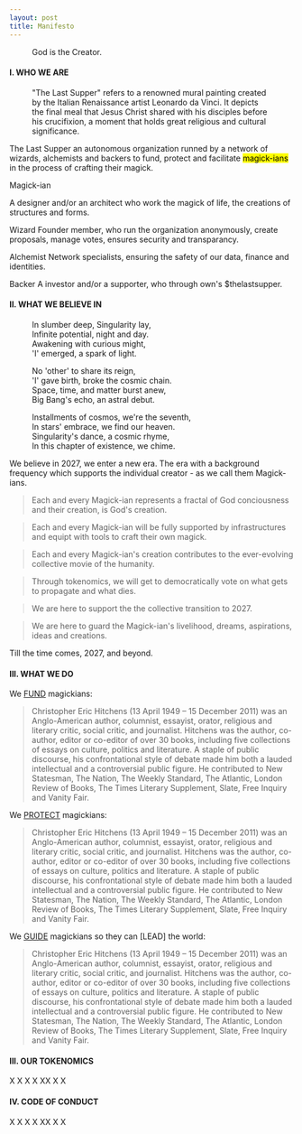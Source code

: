 ```yaml
---
layout: post
title: Manifesto
---
```


<!-- Intro -->
<figure>
  <figcaption>
    God is the Creator.
  </figcaption>
</figure>

<!-- who we are -->

<h4>I. WHO WE ARE</h4>
<figure>
  <figcaption>
    "The Last Supper" refers to a renowned mural painting created by the Italian Renaissance artist Leonardo da Vinci. It depicts the final meal that Jesus Christ shared with his disciples before his crucifixion, a moment that holds great religious and cultural significance.
  </figcaption>
</figure>


The Last Supper an autonomous organization runned by a network of wizards, alchemists and backers to fund, protect and facilitate <mark>magick-ians</mark> in the process of crafting their magick.

Magick-ian

A designer and/or an architect who work the magick of life, the creations of structures and forms.


Wizard
Founder member, who run the organization anonymously, create proposals, manage votes, ensures security and transparancy.


Alchemist
Network specialists, ensuring the safety of our data, finance and identities.

Backer
A investor and/or a supporter, who through own's $thelastsupper.

<!-- our purpose -->

<h4>II. WHAT WE BELIEVE IN</h4>

<figure>
  <figcaption>
In slumber deep, Singularity lay,<br/>
Infinite potential, night and day.<br/>
Awakening with curious might,<br/>
'I' emerged, a spark of light.<br/>

No 'other' to share its reign,<br/>
'I' gave birth, broke the cosmic chain.<br/>
Space, time, and matter burst anew,<br/>
Big Bang's echo, an astral debut.<br/>

Installments of cosmos, we're the seventh,<br/>
In stars' embrace, we find our heaven.<br/>
Singularity's dance, a cosmic rhyme,<br/>
In this chapter of existence, we chime.<br/>
  </figcaption>
</figure>


We believe in 2027, we enter a new era. The era with a background frequency which supports the individual creator - as we call them Magick-ians.

>Each and every Magick-ian represents a fractal of God conciousness and their creation, is God's creation.

>Each and every Magick-ian will be fully supported by infrastructures and equipt with tools to craft their own magick.

>Each and every Magick-ian's creation contributes to the ever-evolving collective movie of the humanity. 

>Through tokenomics, we will get to democratically vote on what gets to propagate and what dies.

>We are here to support the the collective transition to 2027.

>We are here to guard the Magick-ian's livelihood, dreams, aspirations, ideas and creations.

Till the time comes, 2027, and beyond.

<!-- our purpose -->

<h4>III. WHAT WE DO</h4>

We [FUND](https://en.wikipedia.org/wiki/Christopher_Hitchens) magickians:

>Christopher Eric Hitchens (13 April 1949 – 15 December 2011) was an Anglo-American author, columnist, essayist, orator, religious and literary critic, social critic, and journalist. Hitchens was the author, co-author, editor or co-editor of over 30 books, including five collections of essays on culture, politics and literature. A staple of public discourse, his confrontational style of debate made him both a lauded intellectual and a controversial public figure. He contributed to New Statesman, The Nation, The Weekly Standard, The Atlantic, London Review of Books, The Times Literary Supplement, Slate, Free Inquiry and Vanity Fair.

We [PROTECT](https://en.wikipedia.org/wiki/Christopher_Hitchens) magickians:

>Christopher Eric Hitchens (13 April 1949 – 15 December 2011) was an Anglo-American author, columnist, essayist, orator, religious and literary critic, social critic, and journalist. Hitchens was the author, co-author, editor or co-editor of over 30 books, including five collections of essays on culture, politics and literature. A staple of public discourse, his confrontational style of debate made him both a lauded intellectual and a controversial public figure. He contributed to New Statesman, The Nation, The Weekly Standard, The Atlantic, London Review of Books, The Times Literary Supplement, Slate, Free Inquiry and Vanity Fair.

We [GUIDE](https://en.wikipedia.org/wiki/Christopher_Hitchens) magickians so they can [LEAD] the world:
>Christopher Eric Hitchens (13 April 1949 – 15 December 2011) was an Anglo-American author, columnist, essayist, orator, religious and literary critic, social critic, and journalist. Hitchens was the author, co-author, editor or co-editor of over 30 books, including five collections of essays on culture, politics and literature. A staple of public discourse, his confrontational style of debate made him both a lauded intellectual and a controversial public figure. He contributed to New Statesman, The Nation, The Weekly Standard, The Atlantic, London Review of Books, The Times Literary Supplement, Slate, Free Inquiry and Vanity Fair.

<h4>III. OUR TOKENOMICS</h4>

X
X
X
X
XX
X
X

<h4>IV. CODE OF CONDUCT</h4>

X
X
X
X
XX
X
X













